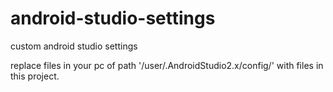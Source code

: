 # android-studio-settings
custom android studio settings

replace files in your pc of path '/user/.AndroidStudio2.x/config/' with files in this project.
